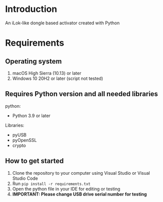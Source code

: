 # Introduction
An iLok-like dongle based activator created with Python

# Requirements
## Operating system
1. macOS High Sierra (10.13) or later
2. Windows 10 20H2 or later (script not tested)

## Requires Python version and all needed libraries
python:
- Python 3.9 or later

Libraries:
- pyUSB
- pyOpenSSL
- crypto

## How to get started
1. Clone the repository to your computer using Visual Studio or Visual Studio Code
2. Run `pip install -r requirements.txt`
3. Open the python file in your IDE for editing or testing
4. **IMPORTANT: Please change USB drive serial number for testing**
